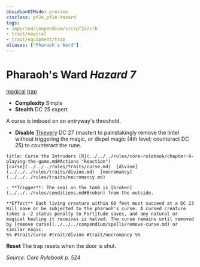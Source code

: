 ```yaml
---
obsidianUIMode: preview
cssclass: pf2e,pf2e-hazard
tags:
- imported/compendium/src/pf2e/crb
- trait/magical
- trait/equipment/trap
aliases: ["Pharaoh's Ward"]
---
```

# Pharaoh's Ward *Hazard 7*  
[magical](magical.md)  [trap](trap.md)  

- **Complexity** Simple
- **Stealth** DC 25 expert  

A curse is imbued on an entryway's threshold.

- **Disable** [Thievery](../../skills.md#Thievery) DC 27 (master) to painstakingly remove the lintel without triggering the magic, or dispel magic (4th level; counteract DC 25) to counteract the rune.  
     
```ad-embed-ability
title: Curse the Intruders [R](../../../rules/core-rulebook/chapter-9-playing-the-game.md#Actions "Reaction")
[curse](../../../rules/traits/curse.md)  [divine](../../../rules/traits/divine.md)  [necromancy](../../../rules/traits/necromancy.md)  

- **Trigger**: The seal on the tomb is [broken](../../../rules/conditions.md#Broken) from the outside.

**Effect** Each living creature within 60 feet must succeed at a DC 23 Will save or be subjected to the pharaoh's curse. A cursed creature takes a –2 status penalty to Fortitude saves, and any natural or magical healing it receives is halved. The curse remains until removed by [remove curse](../../../compendium/spells/remove-curse.md) or similar magic.  
%% #trait/curse #trait/divine #trait/necromancy %%
```

**Reset** The trap resets when the door is shut.  

*Source: Core Rulebook p. 524*
